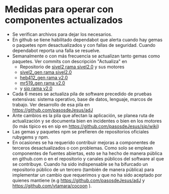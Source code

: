 # Medidas para operar con componentes actualizados

* Se verifican archivos para dejar los necesarios.
* En github se tiene habilitado dependabot que alerta cuando hay
  gemas o paquetes npm desactualizados y con fallas de seguridad. 
  Cuando dependabot reporta una falla se resuelve.
* Semanalmente o con más frecuencia se actualizan tanto gemas como 
  paquetes. Ver commits con descripción "Actualiza" en
  * Repositorio de [sivel2 rama sivel2.0](https://github.com/pasosdeJesus/sivel2/commits/sivel2.0) 
    y sus motores 
  * [sivel2_gen rama sivel2.0](https://github.com/pasosdeJesus/sivel2_gen/commits/sivel2.0)
  * [heb412_gen rama v2.0](https://github.com/pasosdeJesus/heb412_gen/commits/v2.0)
  * [mr519_gen rama v2.0](https://github.com/pasosdeJesus/mr519_gen/commits/v2.0)
  * y [sip rama v2.0](https://github.com/pasosdeJesus/sip/commits/v2.0)
* Cada 6 meses se actualiza pila de software precedido de pruebas
  extensivas: sistema operativo, base de datos, lenguaje, marcos de trabajo.
  Ver desarrollo de esa pila en <https://github.com/pasosdeJesus/adJ>
* Ante cambios es la pila que afectan la aplicación, se planea ruta de
  actualización y se documenta bien en incidentes o bien en los motores
  (lo más tipico es en sip en <https://github.com/pasosdeJesus/sip/wiki>)
* Las gemas y paquetes npm se prefieren de repositorios oficiales 
  rubygems y npm.
* En ocasiones se ha requerido contribuir mejoras a componentes de terceros
  desactualizados o con problemas.  Como solo se emplean componentes de 
  fuentes abiertas, esto se ha hecho de manera pública en github.com o en
  el repositorio y canales públicos del software al que se contribuye.
  Cuando ha sido indispensable se ha bifurcado un repositorio público de
  un tercero (también de manera pública) para implementar un cambio que 
  requerimos  y que no ha sido aceptado por quienes mantiene (e.g
  https://github.com/pasosdeJesus/adJ y https://github.com/vtamara/cocoon ).

